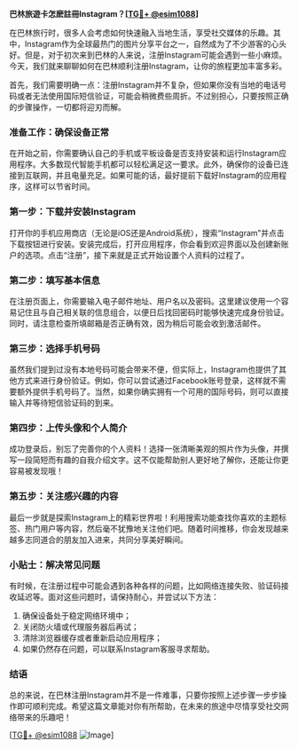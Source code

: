 **巴林旅遊卡怎麽註冊Instagram？[[TG💪+ @esim1088](https://t.me/s/esim1088)]**

在巴林旅行时，很多人会考虑如何快速融入当地生活，享受社交媒体的乐趣。其中，Instagram作为全球最热门的图片分享平台之一，自然成为了不少游客的心头好。但是，对于初次来到巴林的人来说，注册Instagram可能会遇到一些小麻烦。今天，我们就来聊聊如何在巴林顺利注册Instagram，让你的旅程更加丰富多彩。

首先，我们需要明确一点：注册Instagram并不复杂，但如果你没有当地的电话号码或者无法使用国际短信验证，可能会稍微费些周折。不过别担心，只要按照正确的步骤操作，一切都将迎刃而解。

### 准备工作：确保设备正常

在开始之前，你需要确认自己的手机或平板设备是否支持安装和运行Instagram应用程序。大多数现代智能手机都可以轻松满足这一要求。此外，确保你的设备已连接到互联网，并且电量充足。如果可能的话，最好提前下载好Instagram的应用程序，这样可以节省时间。

### 第一步：下载并安装Instagram

打开你的手机应用商店（无论是iOS还是Android系统），搜索“Instagram”并点击下载按钮进行安装。安装完成后，打开应用程序，你会看到欢迎界面以及创建新账户的选项。点击“注册”，接下来就是正式开始设置个人资料的过程了。

### 第二步：填写基本信息

在注册页面上，你需要输入电子邮件地址、用户名以及密码。这里建议使用一个容易记住且与自己相关联的信息组合，以便日后找回密码时能够快速完成身份验证。同时，请注意检查所填邮箱是否正确有效，因为稍后可能会收到激活邮件。

### 第三步：选择手机号码

虽然我们提到过没有本地号码可能会带来不便，但实际上，Instagram也提供了其他方式来进行身份验证。例如，你可以尝试通过Facebook账号登录，这样就不需要额外提供手机号码了。当然，如果你确实拥有一个可用的国际号码，则可以直接输入并等待短信验证码的到来。

### 第四步：上传头像和个人简介

成功登录后，别忘了完善你的个人资料！选择一张清晰美观的照片作为头像，并撰写一段简短而有趣的自我介绍文字。这不仅能帮助别人更好地了解你，还能让你更容易被发现哦！

### 第五步：关注感兴趣的内容

最后一步就是探索Instagram上的精彩世界啦！利用搜索功能查找你喜欢的主题标签、热门用户等内容，然后毫不犹豫地关注他们吧。随着时间推移，你会发现越来越多志同道合的朋友加入进来，共同分享美好瞬间。

### 小贴士：解决常见问题

有时候，在注册过程中可能会遇到各种各样的问题，比如网络连接失败、验证码接收延迟等。面对这些问题时，请保持耐心，并尝试以下方法：

1. 确保设备处于稳定网络环境中；
2. 关闭防火墙或代理服务器后再试；
3. 清除浏览器缓存或者重新启动应用程序；
4. 如果仍然存在问题，可以联系Instagram客服寻求帮助。

### 结语

总的来说，在巴林注册Instagram并不是一件难事，只要你按照上述步骤一步步操作即可顺利完成。希望这篇文章能对你有所帮助，在未来的旅途中尽情享受社交网络带来的乐趣吧！

[[TG💪+ @esim1088](https://t.me/s/esim1088) ![Image](https://i.postimg.cc/4NQfJmqS/Snipaste-2025-05-13-00-14-12.png)]